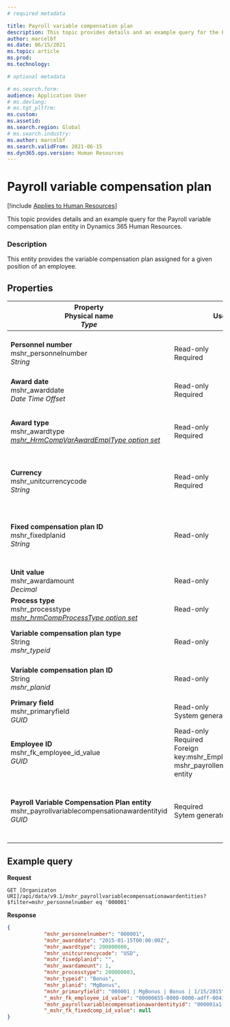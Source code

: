 ```yaml
---
# required metadata

title: Payroll variable compensation plan
description: This topic provides details and an example query for the Payroll variable compensation plan entity in Dynamics 365 Human Resources.
author: marcelbf
ms.date: 06/15/2021
ms.topic: article
ms.prod: 
ms.technology: 

# optional metadata

# ms.search.form: 
audience: Application User
# ms.devlang: 
# ms.tgt_pltfrm: 
ms.custom: 
ms.assetid: 
ms.search.region: Global
# ms.search.industry: 
ms.author: marcelbf
ms.search.validFrom: 2021-06-15
ms.dyn365.ops.version: Human Resources
---
```


# Payroll variable compensation plan

[!include [Applies to Human Resources](../includes/applies-to-hr.md)]

This topic provides details and an example query for the Payroll variable compensation plan entity in Dynamics 365 Human Resources.

### Description

This entity provides the variable compensation plan assigned for a given position of an employee.

## Properties

| Property</br>**Physical name**</br>***Type*** | Use | Description |
| --- | --- | --- |
| **Personnel number**</br>mshr_personnelnumber</br>*String* | Read-only</br>Required |The employee's unique personnel number.  |
| **Award date**</br>mshr_awarddate</br>*Date Time Offset* | Read-only</br>Required | Date of the award |
| **Award type**</br>mshr_awardtype</br>*[mshr_HrmCompVarAwardEmplType option set](hr-admin-integration-payroll-api-award-type.md)* | Read-only</br>Required | The type of the award defined for the variable compensation plan |
| **Currency**</br>mshr_unitcurrencycode</br>*String* | Read-only </br>Required |The currency defined for the variable compensation plan   |
| **Fixed compensation plan ID**</br>mshr_fixedplanid</br>*String* | Read-only | The fixed compensation plan that is used as a basis for the calculation of the award |
| **Unit value**</br>mshr_awardamount</br>*Decimal* | Read-only | The value of the unit |
| **Process type**</br>mshr_processtype</br>*[mshr_hrmCompProcessType option set](hr-admin-integration-payroll-api-process-type.md)* | Read-only | The process type |
| **Variable compensation plan type**</br>String</br>*mshr_typeid* | Read-only | The type of the variable compensation plan |
| **Variable compensation plan ID**</br>String</br>*mshr_planid* | Read-only | The id of the variable compensation plan |
| **Primary field**</br>mshr_primaryfield</br>*GUID* | Read-only</br>System generated | |
| **Employee ID**</br>mshr_fk_employee_id_value</br>*GUID* | Read-only</br>Required</br>Foreign key:mshr_Employee_id of mshr_payrollemployeeentity entity  | Employee ID |
| **Payroll Variable Compensation Plan entity**</br>mshr_payrollvariablecompensationawardentityid</br>*GUID* | Required</br>Sytem generated | A system-generated GUID value to uniquely identify the compensation plan. |


## Example query

**Request**

```http
GET [Organizaton URI]/api/data/v9.1/mshr_payrollvariablecompensationawardentities?$filter=mshr_personnelnumber eq '000001'
```

**Response**

```json
{
            "mshr_personnelnumber": "000001",
            "mshr_awarddate": "2015-01-15T00:00:00Z",
            "mshr_awardtype": 200000000,
            "mshr_unitcurrencycode": "USD",
            "mshr_fixedplanid": "",
            "mshr_awardamount": 1,
            "mshr_processtype": 200000003,
            "mshr_typeid": "Bonus",
            "mshr_planid": "MgBonus",
            "mshr_primaryfield": "000001 | MgBonus | Bonus | 1/15/2015",
            "_mshr_fk_employee_id_value": "00000655-0000-0000-adff-004105000000",
            "mshr_payrollvariablecompensationawardentityid": "000001a1-0000-0000-adff-004105000000",
            "_mshr_fk_fixedcomp_id_value": null
}
```
